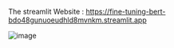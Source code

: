 The streamlit Website : https://fine-tuning-bert-bdo48gunuoeudhld8mvnkm.streamlit.app

![image](https://github.com/valid999/Fine-Tuning-Bert/assets/95305177/1018fd44-c259-4bd6-9633-bdfd46fd2974)

